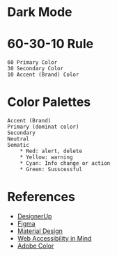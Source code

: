 # Dark Mode

# 60-30-10 Rule
    60 Primary Color
    30 Secondary Color
    10 Accent (Brand) Color


# Color Palettes
    Accent (Brand)
    Primary (dominat color)
    Secondary
    Neutral
    Sematic
        * Red: alert, delete
        * Yellow: warning
        * Cyan: Info change or action
        * Green: Susscessful

# References
* [DesignerUp](https://www.youtube.com/channel/UCw2R8kz3aotYtV9utqf0uaw)
* [Figma](https://www.figma.com)
* [Material Design](https://material.io/design/color/dark-theme.html)
* [Web Accessibility in Mind](https://webaim.org/resources/contrastchecker/)
* [Adobe Color](https://color.adobe.com/create/color-wheel)
